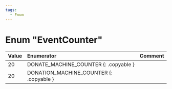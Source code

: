 ```yaml
---
tags:
  - Enum
---
```

# Enum "EventCounter"
|Value|Enumerator|Comment|
|:--|:--|:--|
|20 |DONATE_MACHINE_COUNTER {: .copyable } |  |
|20 |DONATION_MACHINE_COUNTER {: .copyable } |  |
